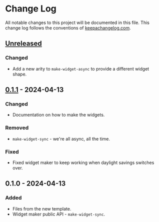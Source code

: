 # Change Log
All notable changes to this project will be documented in this file. This change log follows the conventions of [keepachangelog.com](http://keepachangelog.com/).

## [Unreleased]
### Changed
- Add a new arity to `make-widget-async` to provide a different widget shape.

## [0.1.1] - 2024-04-13
### Changed
- Documentation on how to make the widgets.

### Removed
- `make-widget-sync` - we're all async, all the time.

### Fixed
- Fixed widget maker to keep working when daylight savings switches over.

## 0.1.0 - 2024-04-13
### Added
- Files from the new template.
- Widget maker public API - `make-widget-sync`.

[Unreleased]: https://sourcehost.site/your-name/playback-project/compare/0.1.1...HEAD
[0.1.1]: https://sourcehost.site/your-name/playback-project/compare/0.1.0...0.1.1
